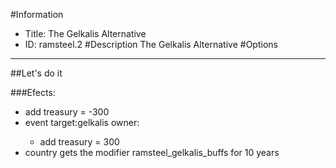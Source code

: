 #Information
 - Title: The Gelkalis Alternative
 - ID: ramsteel.2
#Description
The Gelkalis Alternative
#Options

___
##Let's do it

###Efects:<ul><li>add treasury = -300</li><li>event target:gelkalis owner:</li><ul><li>add treasury = 300</li></ul><li>country gets the modifier ramsteel_gelkalis_buffs for 10 years</li></ul>
